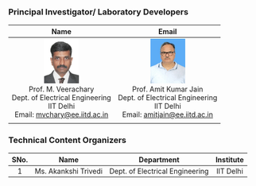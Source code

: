 ### Principal Investigator/ Laboratory Developers
 | Name | Email |
 | :---: | :---: | 
 |<img src="images/profimg1.png" alt="Prof. M. Veerachary" width="70" height="90"><br>Prof. M. Veerachary <br>Dept. of Electrical Engineering<br> IIT Delhi<br>Email: mvchary@ee.iitd.ac.in  | <img src="images/profimg2.png" alt="Prof. M. Veerachary" width="70" height="90"><br>Prof. Amit Kumar Jain <br>Dept. of Electrical Engineering<br> IIT Delhi<br>Email: amitjain@ee.iitd.ac.in |
 |  | 

### Technical Content Organizers

| SNo. | Name | Department | Institute |
| :---: | :---: | :---: | :---: | 
| 1 | Ms. Akankshi Trivedi | Dept. of Electrical Engineering | IIT Delhi |  

